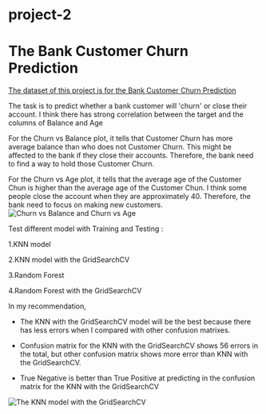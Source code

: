 # project-2

# The Bank Customer Churn Prediction

[The dataset of this project is for the Bank Customer Churn Prediction](https://www.kaggle.com/datasets/gauravtopre/bank-customer-churn-dataset) 

The task is to predict whether a bank customer will 'churn' or close their account. I think there has strong correlation between the target and the columns of Balance and Age

For the Churn vs Balance plot, it tells that Customer Churn has more average balance than who does not Customer Churn. This might be affected to the bank if they close their accounts. Therefore, the bank need to find a way to hold those Customer Churn.

For the Churn vs Age plot, it tells that the average age of the Customer Chun is higher than the average age of the Customer Chun. I think some people close the account when they are approximately 40. Therefore, the bank need to focus on making new customers.
![Churn vs Balance and Churn vs Age](https://user-images.githubusercontent.com/109550293/193681443-5ae5934c-9bba-487e-8d1e-a26a288427e7.png)


Test different model with Training and Testing :

  1.KNN model
  
  2.KNN model with the GridSearchCV
  
  3.Random Forest
  
  4.Random Forest with the GridSearchCV
  
In my recommendation, 

- The KNN with the GridSearchCV model will be the best because there has less errors when I compared with other confusion matrixes. 
  
- Confusion matrix for the KNN with the GridSearchCV shows 56 errors in the total, but other confusion matrix shows more error than KNN with the GridSearchCV. 

- True Negative is better than True Positive at predicting in the confusion matrix for the KNN with the GridSearchCV

![The KNN model with the GridSearchCV](https://user-images.githubusercontent.com/109550293/193681750-449c2be2-b630-4f7d-8efb-994f3fb9e553.png)
